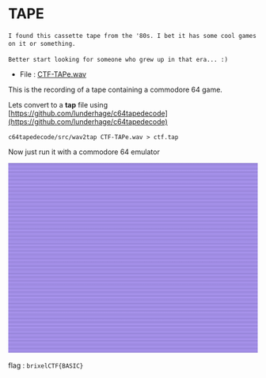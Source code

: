 # TAPE
```
I found this cassette tape from the '80s. I bet it has some cool games on it or something.

Better start looking for someone who grew up in that era... :)
```

- File : [CTF-TAPe.wav](../attachements/tape/CTF-TAPe.wav)

This is the recording of a tape containing a commodore 64 game.

Lets convert to a **tap** file using
[https://github.com/lunderhage/c64tapedecode](https://github.com/lunderhage/c64tapedecode)

```
c64tapedecode/src/wav2tap CTF-TAPe.wav > ctf.tap
```

Now just run it with a commodore 64 emulator

![tape.gif](../attachements/tape/tape.gif "tape.gif")

flag : `brixelCTF{BASIC}`
